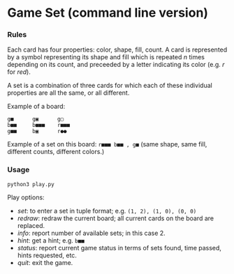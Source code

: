 # Game Set (command line version) #

### Rules ###
Each card has four properties: color, shape, fill, count. A card is represented by a symbol representing its shape and fill which is repeated _n_ times depending on its count, and preceeded by a letter indicating its color (e.g. _r_ for _red_). 

A set is a combination of three cards for which each of these individual properties are all the same, or all different. 

Example of a board:
~~~~
g■  	g▣  	g▢
b■■ 	b■■■	r■■■
g■■ 	b▣  	r●●
~~~~

Example of a set on this board: `r■■■ b■■ , g■` (same shape, same fill, different counts, different colors.)
### Usage ###
`python3 play.py`

Play options:

* _set_: to enter a set in tuple format; e.g. `(1, 2), (1, 0), (0, 0)`
* _redraw_: redraw the current board; all current cards on the board are replaced.
* _info_: report number of available sets; in this case 2. 
* _hint_: get a hint; e.g. `b■■` 
* _status_: report current game status in terms of sets found, time passed, hints requested, etc. 
* _quit_: exit the game.
